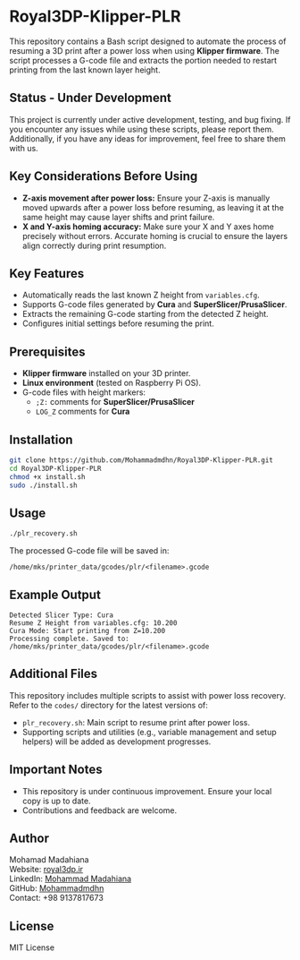 # Royal3DP-Klipper-PLR

This repository contains a Bash script designed to automate the process of resuming a 3D print after a power loss when using **Klipper firmware**. The script processes a G-code file and extracts the portion needed to restart printing from the last known layer height.

## Status - Under Development
This project is currently under active development, testing, and bug fixing. If you encounter any issues while using these scripts, please report them. Additionally, if you have any ideas for improvement, feel free to share them with us.

## Key Considerations Before Using
- **Z-axis movement after power loss:** Ensure your Z-axis is manually moved upwards after a power loss before resuming, as leaving it at the same height may cause layer shifts and print failure.
- **X and Y-axis homing accuracy:** Make sure your X and Y axes home precisely without errors. Accurate homing is crucial to ensure the layers align correctly during print resumption.

## Key Features
- Automatically reads the last known Z height from `variables.cfg`.
- Supports G-code files generated by **Cura** and **SuperSlicer/PrusaSlicer**.
- Extracts the remaining G-code starting from the detected Z height.
- Configures initial settings before resuming the print.

## Prerequisites
- **Klipper firmware** installed on your 3D printer.
- **Linux environment** (tested on Raspberry Pi OS).
- G-code files with height markers:
  - `;Z:` comments for **SuperSlicer/PrusaSlicer**
  - `LOG_Z` comments for **Cura**

## Installation
```bash
git clone https://github.com/Mohammadmdhn/Royal3DP-Klipper-PLR.git
cd Royal3DP-Klipper-PLR
chmod +x install.sh
sudo ./install.sh
```

## Usage
```bash
./plr_recovery.sh
```
The processed G-code file will be saved in:
```
/home/mks/printer_data/gcodes/plr/<filename>.gcode
```

## Example Output
```
Detected Slicer Type: Cura
Resume Z Height from variables.cfg: 10.200
Cura Mode: Start printing from Z=10.200
Processing complete. Saved to: /home/mks/printer_data/gcodes/plr/<filename>.gcode
```

## Additional Files
This repository includes multiple scripts to assist with power loss recovery. Refer to the `codes/` directory for the latest versions of:
- `plr_recovery.sh`: Main script to resume print after power loss.
- Supporting scripts and utilities (e.g., variable management and setup helpers) will be added as development progresses.

## Important Notes
- This repository is under continuous improvement. Ensure your local copy is up to date.
- Contributions and feedback are welcome.

## Author
Mohamad Madahiana  
Website: [royal3dp.ir](https://royal3dp.ir)  
LinkedIn: [Mohammad Madahiana](https://www.linkedin.com/in/mohammad-madahian-5ab2b622a/)  
GitHub: [Mohammadmdhn](https://github.com/Mohammadmdhn)  
Contact: +98 9137817673

## License
MIT License

